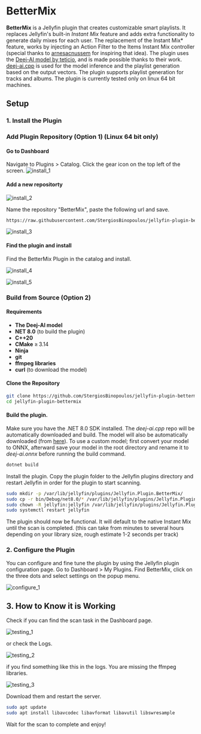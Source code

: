 # BetterMix

**BetterMix** is a Jellyfin plugin that creates customizable smart playlists. It replaces Jellyfin's built-in *Instant Mix* feature and adds extra functionality to generate daily mixes for each user. The replacement of the Instant Mix* feature, works by injecting an Action Filter to the Items Instant Mix controller (special thanks to [arnesacnussem](https://github.com/arnesacnussem/jellyfin-plugin-meilisearch) for inspiring that idea). The plugin uses the [Deej-AI model by teticio](https://github.com/teticio/Deej-AI), and is made possible thanks to their work. [deej-ai.cpp](https://github.com/StergiosBinopoulos/deej-ai.cpp) is used for the model inference and the playlist generation based on the output vectors. The plugin supports playlist generation for tracks and albums. The plugin is currently tested only on linux 64 bit machines.

## Setup


### 1. Install the Plugin 
### Add Plugin Repository (Option 1) (Linux 64 bit only)

#### Go to Dashboard
Navigate to Plugins > Catalog. Click the gear icon on the top left of the screen.
![install_1](docs/install_1.png)

#### Add a new repositorty

![install_2](docs/install_2.png)

Name the repository "BetterMix", paste the following url and save.
```bash
https://raw.githubusercontent.com/StergiosBinopoulos/jellyfin-plugin-bettermix/refs/heads/main/manifest.json
```
![install_3](docs/install_3.png)

#### Find the plugin and install
Find the BetterMix Plugin in the catalog and install.

![install_4](docs/install_4.png)

![install_5](docs/install_5.png)

### Build from Source (Option 2)

#### Requirements
- **The Deej-AI model**
- **NET 8.0** (to build the plugin)
- **C++20**
- **CMake** ≥ 3.14
- **Ninja**
- **git**
- **ffmpeg libraries**
- **curl** (to download the model)

#### Clone the Repository

```bash
git clone https://github.com/StergiosBinopoulos/jellyfin-plugin-bettermix
cd jellyfin-plugin-bettermix
```

#### Build the plugin. 

Make sure you have the .NET 8.0 SDK installed. The *deej-ai.cpp* repo will be automatically downloaded and build. The model will also be automatically downloaded (from [here](https://huggingface.co/StergiosBinopoulos/deej-ai.onnx/resolve/main/)). To use a custom model; first convert your model to ONNX, afterward save your model in the root directory and rename it to *deej-ai.onnx* before running the build command.
```bash
dotnet build
```

Install the plugin. Copy the plugin folder to the Jellyfin plugins directory and restart Jellyfin in order for the plugin to start scanning.

```bash
sudo mkdir -p /var/lib/jellyfin/plugins/Jellyfin.Plugin.BetterMix/
sudo cp -r bin/Debug/net8.0/* /var/lib/jellyfin/plugins/Jellyfin.Plugin.BetterMix/
sudo chown -R jellyfin:jellyfin /var/lib/jellyfin/plugins/Jellyfin.Plugin.BetterMix/
sudo systemctl restart jellyfin
```

The plugin should now be functional. It will default to the native Instant Mix until the scan is completed. (this can take from minutes to several hours depending on your library size, rough estimate 1-2 seconds per track)

### 2. Configure the Plugin

You can configure and fine tune the plugin by using the Jellyfin plugin configuration page. Go to Dashboard > My Plugins. Find BetterMix, click on the three dots and select settings on the popup menu.

![configure_1](docs/configure_1.png)

## 3. How to Know it is Working

Check if you can find the scan task in the Dashboard page.

![testing_1](docs/testing_1.png)

or check the Logs.

![testing_2](docs/testing_2.png)

if you find something like this in the logs. You are missing the ffmpeg libraries.

![testing_3](docs/testing_3.png)

Download them and restart the server.
```bash
sudo apt update
sudo apt install libavcodec libavformat libavutil libswresample
```

Wait for the scan to complete and enjoy!
